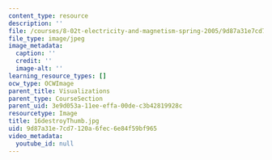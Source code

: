 ```yaml
---
content_type: resource
description: ''
file: /courses/8-02t-electricity-and-magnetism-spring-2005/9d87a31e7cd7120a6fec6e84f59bf965_16destroyThumb.jpg
file_type: image/jpeg
image_metadata:
  caption: ''
  credit: ''
  image-alt: ''
learning_resource_types: []
ocw_type: OCWImage
parent_title: Visualizations
parent_type: CourseSection
parent_uid: 3e9d053a-11ee-effa-00de-c3b42819928c
resourcetype: Image
title: 16destroyThumb.jpg
uid: 9d87a31e-7cd7-120a-6fec-6e84f59bf965
video_metadata:
  youtube_id: null
---
```

